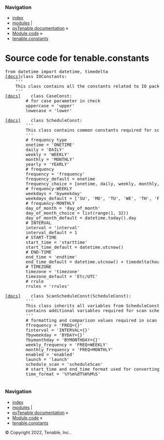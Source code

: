 <!DOCTYPE html>
<html lang="en">
  <head>
    <meta charset="utf-8" />
    <meta name="viewport" content="width=device-width, initial-scale=1.0" />
    <link rel="index" title="Index" href="../../genindex.md" />
  </head><body>
    <div class="related" role="navigation" aria-label="related navigation">
      <h3>Navigation</h3>
      <ul>
        <li class="right" style="margin-right: 10px">
          <a href="../../genindex.md" title="General Index"
             accesskey="I">index</a></li>
        <li class="right" >
          <a href="../../py-modindex.md" title="Python Module Index"
             >modules</a> |</li>
        <li class="nav-item nav-item-0"><a href="../../README.md">pyTenable  documentation</a> &#187;</li>
          <li class="nav-item nav-item-1"><a href="../index.md" accesskey="U">Module code</a> &#187;</li>
        <li class="nav-item nav-item-this"><a href="">tenable.constants</a></li> 
      </ul>
    </div>  
    <div class="document">
      <div class="documentwrapper">
          <div class="body" role="main">
  <h1>Source code for tenable.constants</h1><div class="highlight"><pre>
<span></span><span class="kn">from</span> <span class="nn">datetime</span> <span class="kn">import</span> <span class="n">datetime</span><span class="p">,</span> <span class="n">timedelta</span>
<div class="viewcode-block" id="IOConstants"><a class="viewcode-back" href="../../README.md#tenable.constants.IOConstants">[docs]</a><span class="k">class</span> <span class="nc">IOConstants</span><span class="p">:</span>
    <span class="sd">&#39;&#39;&#39;</span>
<span class="sd">    This class contains all the constants related to IO package</span>
<span class="sd">    &#39;&#39;&#39;</span>
<div class="viewcode-block" id="IOConstants.CaseConst"><a class="viewcode-back" href="../../README.md#tenable.constants.IOConstants.CaseConst">[docs]</a>    <span class="k">class</span> <span class="nc">CaseConst</span><span class="p">:</span>
        <span class="c1"># for case parameter in check</span>
        <span class="n">uppercase</span> <span class="o">=</span> <span class="s1">&#39;upper&#39;</span>
        <span class="n">lowecase</span> <span class="o">=</span> <span class="s1">&#39;lower&#39;</span></div>
<div class="viewcode-block" id="IOConstants.ScheduleConst"><a class="viewcode-back" href="../../README.md#tenable.constants.IOConstants.ScheduleConst">[docs]</a>    <span class="k">class</span> <span class="nc">ScheduleConst</span><span class="p">:</span>
        <span class="sd">&#39;&#39;&#39;</span>
<span class="sd">        This class contains common constants required for schedule</span>
<span class="sd">        &#39;&#39;&#39;</span>
        <span class="c1"># frequency type</span>
        <span class="n">onetime</span> <span class="o">=</span> <span class="s1">&#39;ONETIME&#39;</span>
        <span class="n">daily</span> <span class="o">=</span> <span class="s1">&#39;DAILY&#39;</span>
        <span class="n">weekly</span> <span class="o">=</span> <span class="s1">&#39;WEEKLY&#39;</span>
        <span class="n">monthly</span> <span class="o">=</span> <span class="s1">&#39;MONTHLY&#39;</span>
        <span class="n">yearly</span> <span class="o">=</span> <span class="s1">&#39;YEARLY&#39;</span>
        <span class="c1"># frequency</span>
        <span class="n">frequency</span> <span class="o">=</span> <span class="s1">&#39;frequency&#39;</span>
        <span class="n">frequency_default</span> <span class="o">=</span> <span class="n">onetime</span>
        <span class="n">frequency_choice</span> <span class="o">=</span> <span class="p">[</span><span class="n">onetime</span><span class="p">,</span> <span class="n">daily</span><span class="p">,</span> <span class="n">weekly</span><span class="p">,</span> <span class="n">monthly</span><span class="p">,</span> <span class="n">yearly</span><span class="p">]</span>
        <span class="c1"># frequency-WEEKLY</span>
        <span class="n">weekdays</span> <span class="o">=</span> <span class="s1">&#39;byweekday&#39;</span>
        <span class="n">weekdays_default</span> <span class="o">=</span> <span class="p">[</span><span class="s1">&#39;SU&#39;</span><span class="p">,</span> <span class="s1">&#39;MO&#39;</span><span class="p">,</span> <span class="s1">&#39;TU&#39;</span><span class="p">,</span> <span class="s1">&#39;WE&#39;</span><span class="p">,</span> <span class="s1">&#39;TH&#39;</span><span class="p">,</span> <span class="s1">&#39;FR&#39;</span><span class="p">,</span> <span class="s1">&#39;SA&#39;</span><span class="p">]</span>
        <span class="c1"># frequency-MONTHLY</span>
        <span class="n">day_of_month</span> <span class="o">=</span> <span class="s1">&#39;day_of_month&#39;</span>
        <span class="n">day_of_month_choice</span> <span class="o">=</span> <span class="nb">list</span><span class="p">(</span><span class="nb">range</span><span class="p">(</span><span class="mi">1</span><span class="p">,</span> <span class="mi">32</span><span class="p">))</span>
        <span class="n">day_of_month_default</span> <span class="o">=</span> <span class="n">datetime</span><span class="o">.</span><span class="n">today</span><span class="p">()</span><span class="o">.</span><span class="n">day</span>
        <span class="c1"># INTERVAL</span>
        <span class="n">interval</span> <span class="o">=</span> <span class="s1">&#39;interval&#39;</span>
        <span class="n">interval_default</span> <span class="o">=</span> <span class="mi">1</span>
        <span class="c1"># START-TIME</span>
        <span class="n">start_time</span> <span class="o">=</span> <span class="s1">&#39;starttime&#39;</span>
        <span class="n">start_time_default</span> <span class="o">=</span> <span class="n">datetime</span><span class="o">.</span><span class="n">utcnow</span><span class="p">()</span>
        <span class="c1"># END-TIME</span>
        <span class="n">end_time</span> <span class="o">=</span> <span class="s1">&#39;endtime&#39;</span>
        <span class="n">end_time_default</span> <span class="o">=</span> <span class="n">datetime</span><span class="o">.</span><span class="n">utcnow</span><span class="p">()</span> <span class="o">+</span> <span class="n">timedelta</span><span class="p">(</span><span class="n">hours</span><span class="o">=</span><span class="mi">1</span><span class="p">)</span>
        <span class="c1"># TIMEZONE</span>
        <span class="n">timezone</span> <span class="o">=</span> <span class="s1">&#39;timezone&#39;</span>
        <span class="n">timezone_default</span> <span class="o">=</span> <span class="s1">&#39;Etc/UTC&#39;</span>
        <span class="c1"># rrule</span>
        <span class="n">rrules</span> <span class="o">=</span> <span class="s1">&#39;rrules&#39;</span></div>
<div class="viewcode-block" id="IOConstants.ScanScheduleConst"><a class="viewcode-back" href="../../README.md#tenable.constants.IOConstants.ScanScheduleConst">[docs]</a>    <span class="k">class</span> <span class="nc">ScanScheduleConst</span><span class="p">(</span><span class="n">ScheduleConst</span><span class="p">):</span>
        <span class="sd">&#39;&#39;&#39;</span>
<span class="sd">        This class inherits all variables from ScheduleConst and</span>
<span class="sd">        contains additional variables required for scan scheduling</span>
<span class="sd">        &#39;&#39;&#39;</span>
        <span class="c1"># formatting and comparison values required in scan schedule</span>
        <span class="n">ffrequency</span> <span class="o">=</span> <span class="s1">&#39;FREQ=</span><span class="si">{}</span><span class="s1">&#39;</span>
        <span class="n">finterval</span> <span class="o">=</span> <span class="s1">&#39;INTERVAL=</span><span class="si">{}</span><span class="s1">&#39;</span>
        <span class="n">fbyweekday</span> <span class="o">=</span> <span class="s1">&#39;BYDAY=</span><span class="si">{}</span><span class="s1">&#39;</span>
        <span class="n">fbymonthday</span> <span class="o">=</span> <span class="s1">&#39;BYMONTHDAY=</span><span class="si">{}</span><span class="s1">&#39;</span>
        <span class="n">weekly_frequency</span> <span class="o">=</span> <span class="s1">&#39;FREQ=WEEKLY&#39;</span>
        <span class="n">monthly_frequency</span> <span class="o">=</span> <span class="s1">&#39;FREQ=MONTHLY&#39;</span>
        <span class="n">enabled</span> <span class="o">=</span> <span class="s1">&#39;enabled&#39;</span>
        <span class="n">launch</span> <span class="o">=</span> <span class="s1">&#39;launch&#39;</span>
        <span class="n">schedule_scan</span> <span class="o">=</span> <span class="s1">&#39;scheduleScan&#39;</span>
        <span class="c1"># start_time and end_time format used for converting datetime to and from format required for API</span>
        <span class="n">time_format</span> <span class="o">=</span> <span class="s1">&#39;%Y%m</span><span class="si">%d</span><span class="s1">T%H%M%S&#39;</span></div></div>
</pre></div>
            <div class="clearer"></div>
          </div>
      </div>
      <div class="clearer"></div>
    </div>
    <div class="related" role="navigation" aria-label="related navigation">
      <h3>Navigation</h3>
      <ul>
        <li class="right" style="margin-right: 10px">
          <a href="../../genindex.md" title="General Index"
             >index</a></li>
        <li class="right" >
          <a href="../../py-modindex.md" title="Python Module Index"
             >modules</a> |</li>
        <li class="nav-item nav-item-0"><a href="../../README.md">pyTenable  documentation</a> &#187;</li>
          <li class="nav-item nav-item-1"><a href="../index.md" >Module code</a> &#187;</li>
        <li class="nav-item nav-item-this"><a href="">tenable.constants</a></li> 
      </ul>
    </div>
    <div class="footer" role="contentinfo">
        &#169; Copyright 2022, Tenable, Inc..
    </div>
  </body>
</html>